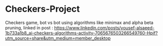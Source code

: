 # Checkers-Project
Checkers game, bot vs bot using algorithms like minimax and alpha beta pruning,
linked in post : https://www.linkedin.com/posts/yousef-alsaeed-1b733a1b8_ai-checkers-algorithms-activity-7065676503266549760-Hpif?utm_source=share&utm_medium=member_desktop
